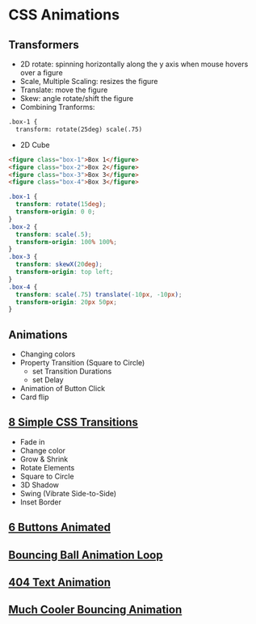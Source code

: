 # CSS Animations

## Transformers
- 2D rotate: spinning horizontally along the y axis when mouse hovers over a figure
- Scale, Multiple Scaling: resizes the figure
- Translate: move the figure
- Skew: angle rotate/shift the figure
- Combining Tranforms:
```html
.box-1 {
  transform: rotate(25deg) scale(.75)
```
- 2D Cube
```html
<figure class="box-1">Box 1</figure>
<figure class="box-2">Box 2</figure>
<figure class="box-3">Box 3</figure>
<figure class="box-4">Box 3</figure>
```
```css
.box-1 {
  transform: rotate(15deg);
  transform-origin: 0 0;
}
.box-2 {
  transform: scale(.5);
  transform-origin: 100% 100%;
}
.box-3 {
  transform: skewX(20deg);
  transform-origin: top left;
}
.box-4 {
  transform: scale(.75) translate(-10px, -10px);
  transform-origin: 20px 50px;
}
```
## Animations
- Changing colors
- Property Transition (Square to Circle)
  - set Transition Durations
  - set Delay
- Animation of Button Click
- Card flip

## [8 Simple CSS Transitions](http://www.webdesignerdepot.com/2014/05/8-simple-css3-transitions-that-will-wow-your-users)
- Fade in
- Change color
- Grow & Shrink
- Rotate Elements
- Square to Circle
- 3D Shadow
- Swing (Vibrate Side-to-Side)
- Inset Border

## [6 Buttons Animated](http://codepen.io/retyui/pen/ByoaXV)

## [Bouncing Ball Animation Loop](http://codepen.io/akshaychauhan/pen/oAfae)

## [404 Text Animation](http://codepen.io/kieranfivestars/pen/MYdQxX)

## [Much Cooler Bouncing Animation](http://codepen.io/dp_lewis/pen/gCfBv)
